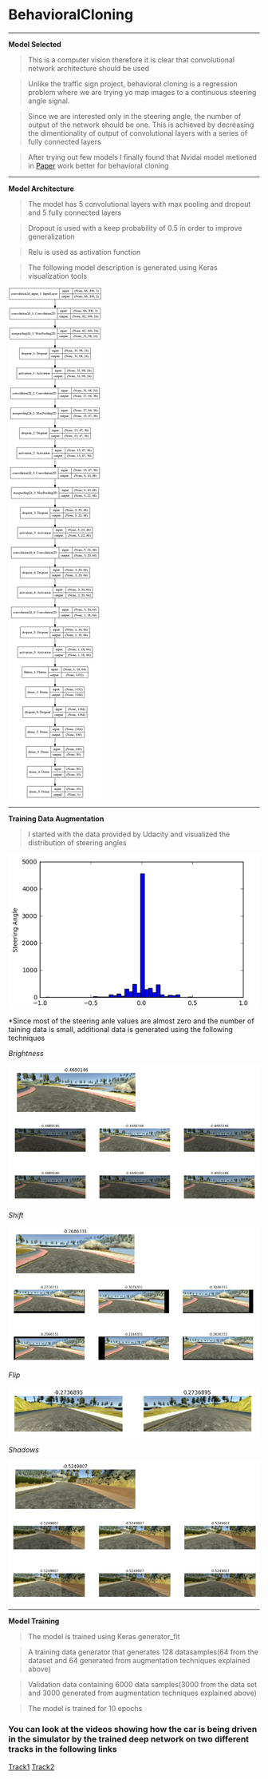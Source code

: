 # BehavioralCloning
___
**Model Selected**

> This is a computer vision therefore it is clear that convolutional network architecture should be used  

> Unlike the traffic sign project, behavioral cloning is a regression problem where we are trying yo map images to a continuous 
steering angle signal.

> Since we are interested only in the steering angle, the number of output of the network should be one. This is achieved by 
decreasing the dimentionality of output of convolutional layers with a series of fully connected layers

> After trying out few models I finally found that Nvidai model metioned in [Paper](http://images.nvidia.com/content/tegra/automotive/images/2016/solutions/pdf/end-to-end-dl-using-px.pdf) work better for behavioral cloning
___

**Model Architecture**

> The model has 5 convolutional layers with max pooling and dropout and 5 fully connected layers

> Dropout is used with a keep probability of 0.5 in order to improve generalization

> Relu is used as activation function

> The following model description is generated using Keras visualization tools

![Model Architecture](https://github.com/Jasmamu1992/BehavioralCloning/blob/master/model.png)

___

**Training Data Augmentation**

> I started with the data provided by Udacity and visualized the distribution of steering angles

![Steering Angles Histogram](https://github.com/Jasmamu1992/BehavioralCloning/blob/master/Screenshot%20from%202017-01-10%2019-35-24.png)

*Since most of the steering anle values are almost zero and the number of taining data is small, additional data is generated using the following techniques

*Brightness*

![Brightness](https://github.com/Jasmamu1992/BehavioralCloning/blob/master/Brightness.png)


*Shift*

![Brightness](https://github.com/Jasmamu1992/BehavioralCloning/blob/master/Shift.png)


*Flip*

![Flip](https://github.com/Jasmamu1992/BehavioralCloning/blob/master/Flip.png)


*Shadows*

![Shadows](https://github.com/Jasmamu1992/BehavioralCloning/blob/master/Shadows.png)


___

**Model Training**

> The model is trained using Keras generator_fit

> A training data generator that generates 128 datasamples(64 from the dataset and 64 generated from augmentation techniques explained above)

> Validation data containing 6000 data samples(3000 from the data set and 3000 generated from augmentation techniques explained above)

> The model is trained for 10 epochs


### You can look at the videos showing how the car is being driven in the simulator by the trained deep network on two different tracks in the following links
[Track1](./BehavioralCloningTrack1.ogv)
[Track2](./BehavioralCloningTrack2.ogv)





